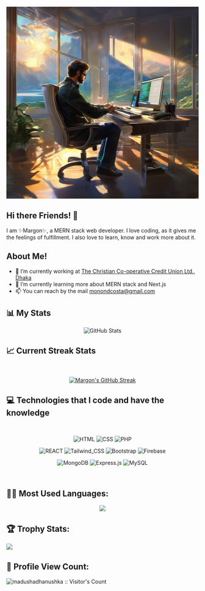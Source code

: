 ![Github Banner](assets/coding_happy.png)

## Hi there Friends! 👋

I am ✨Margon✨, a MERN stack web developer. I love coding, as it gives me the feelings of fulfillment. I also love to learn, know and work more about it.

<!--
**Marg0n/Marg0n** is a ✨ _special_ ✨ repository because its `README.md` (this file) appears on your GitHub profile.

Here are some ideas to get you started:

- 🔭 I’m currently working on ...
- 🌱 I’m currently learning ...
- 👯 I’m looking to collaborate on ...
- 🤔 I’m looking for help with ...
- 💬 Ask me about ...
- 📫 How to reach me: ...
- 😄 Pronouns: ...
- ⚡ Fun fact: ...
-->

## About Me!

- 🔭 I’m currently working at [The Christian Co-operative Credit Union Ltd., Dhaka](https://cccul.com/)
- 🌱 I’m currently learning more about MERN stack and Next.js
- 📫 You can reach by the mail [monondcosta@gmail.com](monondcosta@gmail.com)

## :bar_chart: My Stats 
<div align="center">
  <img src="https://github-readme-stats.vercel.app/api?username=Marg0n&show_icons=true&theme=radical" alt="GitHub Stats" />
</div>

## :chart_with_upwards_trend: Current Streak Stats

<br />
<p align="center">
  <!-- <img width="60%" src="https://streak-stats.demolab.com/?user=Marg0n&theme=dark&date_format=M%20j%5B%2C%20Y%5D"  alt="Margon's GitHub Streak"/> -->
  <!-- <img width="60%" src="https://streak-stats.demolab.com/?user=Marg0n&theme=dark&date_format=M%20j%5B%2C%20Y%5D&short_numbers=true&fire=EB2D2D&background=45%2C2E2E2E1A%2C3277D9&dates=E87719"  alt="Margon's GitHub Streak"/> -->
  <a href="https://github-readme-streak-stats-seven-liart.vercel.app?user=Marg0n&theme=black-ice&hide_border=true&background=45%2C8D0B15%2C1873006E&dates=FFFFFF&fire=CB0D0D&ring=128B09" target="_blank">
    <img src="https://github-readme-streak-stats-seven-liart.vercel.app??user=Marg0n&theme=black-ice&hide_border=true&background=45%2C8D0B15%2C1873006E&dates=FFFFFF&fire=CB0D0D&ring=128B09" alt="Margon's GitHub Streak" />
  </a>
  <!-- ![Margon's GitHub Streak](https://nirzak-streak-stats.vercel.app?user=Marg0n&theme=black-ice&hide_border=true&background=45%2C8D0B15%2C1873006E&dates=FFFFFF&fire=CB0D0D&ring=128B09) -->
</p>

## :computer: Technologies that I code and have the knowledge

<br/>
<p align="center">
    <img src="https://img.shields.io/badge/HTML5-E34F26?style=for-the-badge&logo=html5&logoColor=white" alt="HTML"/>
    <img src="https://img.shields.io/badge/CSS-239120?&style=for-the-badge&logo=css3&logoColor=white" alt="CSS"/>
    <img src="https://img.shields.io/badge/PHP-777BB4?style=for-the-badge&logo=php&logoColor=white" alt="PHP"/>
</p>
<p align="center">
    <img src="https://img.shields.io/badge/React-20232A?style=for-the-badge&logo=react&logoColor=61DAFB" alt="REACT"/>
    <img src="https://img.shields.io/badge/Tailwind_CSS-38B2AC?style=for-the-badge&logo=tailwind-css&logoColor=white" alt="Tailwind_CSS"/>
    <img src="https://img.shields.io/badge/Bootstrap-563D7C?style=for-the-badge&logo=bootstrap&logoColor=white" alt="Bootstrap"/>
    <img src="https://img.shields.io/badge/firebase-%23039BE5.svg?style=for-the-badge&logo=firebase" alt="Firebase"/>

</p>
<p align="center">
    <img src="https://img.shields.io/badge/MongoDB-4EA94B?style=for-the-badge&logo=mongodb&logoColor=white" alt="MongoDB"/>
    <img src="https://img.shields.io/badge/Express.js-404D59?style=for-the-badge" alt="Express.js"/>
    <img src="https://img.shields.io/badge/MySQL-00000F?style=for-the-badge&logo=mysql&logoColor=white" alt="MySQL"/>

</p>
<br/>

## :technologist: Most Used Languages:
<div align='center'>
    <img src="https://github-readme-stats.vercel.app/api/top-langs/?username=Marg0n"/>
</div>

## 🏆 Trophy Stats:
<div align='cecnter'>  
    <img src="https://github-profile-trophy.vercel.app/?username=Marg0n&theme=juicyfresh&no-bg=true" /> 
</div>

## 🧮 Profile View Count:
<div align='cecnter'> 
    <!-- <img src="https://widgetbite.com/stats/{Marg0n}" alt="watching_count" /> -->  
    <img src="https://profile-counter.glitch.me/{random-guid}/count.svg" alt="madushadhanushka :: Visitor's Count" />
    <!--<img src="https://profile-counter.glitch.me/{madushadhanushka}/count.svg" alt="madushadhanushka :: Visitor's Count" />
    <img src="http://estruyf-github.azurewebsites.net/api/VisitorHit?user=madushadhanushka&repo=madushadhanushka&countColorcountColor&countColor=%237B1E7B"/> -->  
</div>
